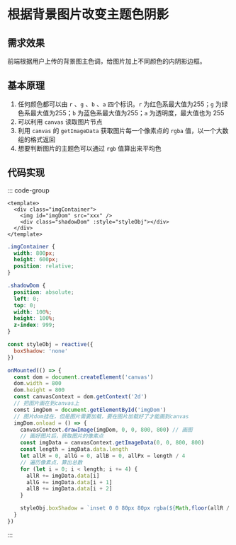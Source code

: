 # 根据背景图片改变主题色阴影

## 需求效果

前端根据用户上传的背景图主色调，给图片加上不同颜色的内阴影边框。

## 基本原理

1. 任何颜色都可以由 `r` 、`g` 、`b` 、`a` 四个标识。`r` 为红色系最大值为255；`g` 为绿色系最大值为255；`b` 为蓝色系最大值为255；`a` 为透明度，最大值也为 255
2. 可以利用 `canvas` 读取图片节点
3. 利用 `canvas` 的 `getImageData` 获取图片每一个像素点的 `rgba` 值，以一个大数组的格式返回
4. 想要判断图片的主题色可以通过 `rgb` 值算出来平均色

## 代码实现

::: code-group
```vue [App.vue]
<template>
  <div class="imgContainer">
    <img id="imgDom" src="xxx" />
    <div class="shadowDom" :style="styleObj"></div>
  </div>
</template>
```
```css [App.css]
.imgContainer {
  width: 800px;
  height: 600px;
  position: relative;
}

.shadowDom {
  position: absolute;
  left: 0;
  top: 0;
  width: 100%;
  height: 100%;
  z-index: 999;
}
```
```js [App.js]
const styleObj = reactive({
  boxShadow: 'none'
})

onMounted(() => {
  const dom = document.createElement('canvas')
  dom.width = 800
  dom.height = 800
  const canvasContext = dom.getContext('2d')
  // 把图片画在到canvas上
  comst imgDom = document.getElementById('imgDom')
  // 图片dom挂在，但是图片需要加载，要在图片加载好了才能画到canvas
  imgDom.onload = () => {
    canvasContext.drawImage(imgDom, 0, 0, 800, 800) // 画图
    // 画好图片后，获取图片的像素点
    const imgData = canvasContext.getImageData(0, 0, 800, 800)
    const length = imgData.data.length
    let allR = 0, allG = 0, allB = 0, allPx = length / 4
    // 遍历像素点，算出总数
    for (let i = 0; i < length; i += 4) {
      allR += imgData.data[i]
      allG += imgData.data[i + 1]
      allB += imgData.data[i + 2]
    }

    styleObj.boxShadow = `inset 0 0 80px 80px rgba(${Math,floor(allR / allPx)}, ${Math.floor(allG / allPx)}, ${Math.floor(allB / allPx)}, .5)`
  }
})
```

:::